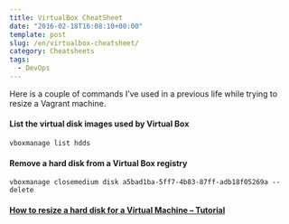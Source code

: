 ```yaml
---
title: VirtualBox CheatSheet
date: "2016-02-18T16:08:10+00:00"
template: post
slug: /en/virtualbox-cheatsheet/
category: Cheatsheets
tags:
  - DevOps
---
```


Here is a couple of commands I&rsquo;ve used in a previous life while trying to resize a Vagrant machine.

#### List the virtual disk images used by Virtual Box

```vboxmanage list hdds```

#### Remove a hard disk from a Virtual Box registry

```vboxmanage closemedium disk a5bad1ba-5ff7-4b83-87ff-adb18f05269a --delete```

#### [How to resize a hard disk for a Virtual Machine &#8211; Tutorial](https://gist.github.com/christopher-hopper/9755310)
